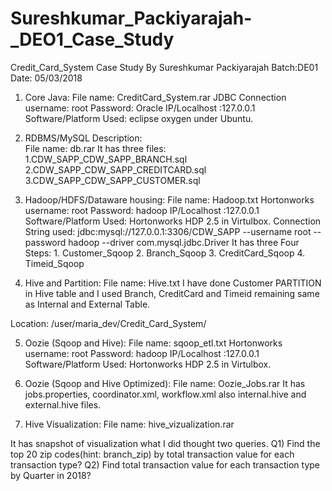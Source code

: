 # Sureshkumar_Packiyarajah-_DEO1_Case_Study

Credit_Card_System Case Study By Sureshkumar Packiyarajah
Batch:DE01
Date: 05/03/2018

1. Core Java:
File name: CreditCard_System.rar 
JDBC Connection username: root
		     Password: Oracle
IP/Localhost                        :127.0.0.1
Software/Platform Used: eclipse oxygen under Ubuntu.

2. RDBMS/MySQL Description:  
File name: db.rar 
It has three files: 1.CDW_SAPP_CDW_SAPP_BRANCH.sql
		    2.CDW_SAPP_CDW_SAPP_CREDITCARD.sql
		    3.CDW_SAPP_CDW_SAPP_CUSTOMER.sql

3. Hadoop/HDFS/Dataware housing:
File name: Hadoop.txt 
Hortonworks username: root
	          Password: hadoop
IP/Localhost                 :127.0.0.1
Software/Platform Used: Hortonworks HDP 2.5 in Virtulbox.
Connection String used: jdbc:mysql://127.0.0.1:3306/CDW_SAPP --username root --password hadoop --driver com.mysql.jdbc.Driver
It has three Four Steps: 1. Customer_Sqoop
		    	  2. Branch_Sqoop
		              3. CreditCard_Sqoop
		              4. Timeid_Sqoop

4. Hive and Partition: 
File name: Hive.txt 
I have done Customer PARTITION in Hive table and I used Branch, CreditCard and Timeid remaining same as Internal and External Table. 

Location: /user/maria_dev/Credit_Card_System/

5. Oozie (Sqoop and Hive):
File name: sqoop_etl.txt
Hortonworks username: root
	          Password: hadoop
IP/Localhost                 :127.0.0.1
Software/Platform Used: Hortonworks HDP 2.5 in Virtulbox.

6. Oozie (Sqoop and Hive Optimized):
File name: Oozie_Jobs.rar
It has jobs.properties, coordinator.xml, workflow.xml also internal.hive and external.hive files.

7. Hive Visualization:
File name: hive_vizualization.rar

It has snapshot of visualization what I did thought two queries.
Q1) Find the top 20 zip codes(hint: branch_zip) by total transaction value for each transaction type?
Q2) Find total transaction value for each transaction type by Quarter in 2018?
